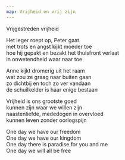 ```yaml
---
map: Vrijheid en vrij zijn
---
```


Vrijgestreden vrijheid

Het leger roept op, Peter gaat\
met trots en angst kijkt moeder toe\
hoe hij gepakt en bezakt het thuisfront verlaat\
in onwetendheid waar naar toe

Anne kijkt dromerig uit het raam\
wat zou ze graag naar buiten gaan\
zo dichtbij en toch zo ver vandaan\
de schuilkelder is haar enige bestaan

Vrijheid is ons grootste goed\
kunnen zijn waar we willen zijn\
naastenliefde, mededogen in overvloed\
kunnen leven zonder oorlogspijn

One day we have our freedom\
One day we have our kingdom\
One day there is paradise for you and me\
One day we will all be free
